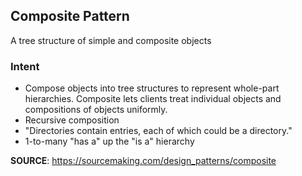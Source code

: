 ## Composite Pattern
A tree structure of simple and composite objects

### Intent
- Compose objects into tree structures to represent whole-part hierarchies. Composite lets clients treat individual objects and compositions of objects uniformly.
- Recursive composition
- "Directories contain entries, each of which could be a directory."
- 1-to-many "has a" up the "is a" hierarchy

**SOURCE**: https://sourcemaking.com/design_patterns/composite
